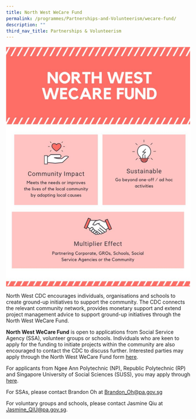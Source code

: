```yaml
---
title: North West WeCare Fund
permalink: /programmes/Partnerships-and-Volunteerism/wecare-fund/
description: ""
third_nav_title: Partnerships & Volunteerism
---
```

![](/images/Programmes/Partnership%20&%20Volunteerism/wecare%20fund.png)

North West CDC encourages individuals, organisations and schools to create ground-up initiatives to support the community. The CDC connects the relevant community network, provides monetary support and extend project management advice to support ground-up initiatives through the North West WeCare Fund. 

**North West WeCare Fund** is open to applications from Social Service Agency (SSA), volunteer groups or schools. Individuals who are keen to apply for the funding to initiate projects within the community are also encouraged to contact the CDC to discuss further. Interested parties may apply through the North West WeCare Fund form [here](/files/Application%20Form%20-%20North%20West%20WeCare%20Fund-%20FY22%20(Nov%2022).pdf).

For applicants from Ngee Ann Polytechnic (NP), Republic Polytechnic (RP) and Singapore University of Social Sciences (SUSS), you may apply through [here](/files/Application%20Form%20-%20North%20West%20WeCare%20IHL%20Fund%20(as%20at%2027%20Sep%202021).pdf).

For SSAs, please contact Brandon Oh at Brandon_Oh@pa.gov.sg

For voluntary groups and schools, please contact Jasmine Qiu at Jasmine_QIU@pa.gov.sg.